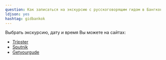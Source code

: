 ```yaml
---
question: Как записаться на экскурсию с русскоговорящим гидом в Бангкоке?
ldjson: yes
hashtag: gidbankok
---
```


Выбрать экскурсию, дату и время Вы можете на сайтах:

* [Tripster](https://experience.tripster.ru/experience/Bangkok)
* [Sputnik](https://www.sputnik8.com/ru/bangkok?utm_campaign=tpoid_96366&utm_content=tpoid_96366&utm_medium=affiliate&utm_source=affiliate_151&utm_tpocontent=)
* [Getyourgude](https://www.getyourguide.ru/)
